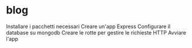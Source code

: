 # blog
Installare i pacchetti necessari
Creare un'app Express
Configurare il database su mongodb
Creare le rotte per gestire le richieste HTTP
Avviare l'app
